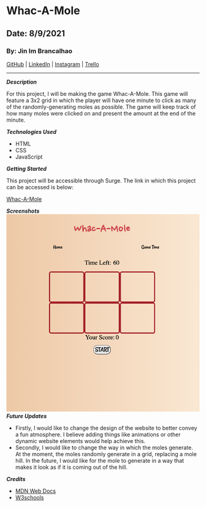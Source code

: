 # Whac-A-Mole

## Date: 8/9/2021

### By: Jin Im Brancalhao

[GitHub](https://github.com/jinimbrancalhao) | [LinkedIn](https://www.linkedin.com/in/jin-im-826a6b215/) | [Instagram](https://www.instagram.com/jinnybphoto/) |
[Trello](https://trello.com/b/W2Qa3IRb/whac-a-mole)

---

**_Description_**

For this project, I will be making the game Whac-A-Mole. This game will feature a 3x2 grid in which the player will have one minute to click as many of the randomly-generating moles as possible. The game will keep track of how many moles were clicked on and present the amount at the end of the minute.

**_Technologies Used_**

- HTML
- CSS
- JavaScript

**_Getting Started_**

This project will be accessible through Surge. The link in which this project can be accessed is below:

[Whac-A-Mole](https://whacamolegame.surge.sh/)

**_Screenshots_**
![Game Board](images/gameboard.png)
**_Future Updates_**

- Firstly, I would like to change the design of the website to better convey a fun atmosphere. I believe adding things like animations or other dynamic website elements would help achieve this.
- Secondly, I would like to change the way in which the moles generate. At the moment, the moles randomly generate in a grid, replacing a mole hill. In the future, I would like for the mole to generate in a way that makes it look as if it is coming out of the hill.

**_Credits_**

- [MDN Web Docs](https://developer.mozilla.org/en-US/)
- [W3schools](https://www.w3schools.com/)
